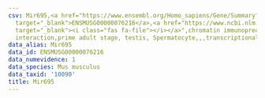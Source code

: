 ```yaml
---
csv: Mir695,<a href="https://www.ensembl.org/Homo_sapiens/Gene/Summary?db=core;g=ENSMUSG00000076216"
  target="_blank">ENSMUSG00000076216</a>,<a href="https://www.ncbi.nlm.nih.gov/pubmed/25450459"
  target="_blank"><i class="fas fa-file"></i></a>",chromatin immunoprecipitation assay,direct
  interaction,prime adult stage, testis, Spermatocyte,,,transcriptional regulation,
data_alias: Mir695
data_id: ENSMUSG00000076216
data_numevidence: 1
data_species: Mus musculus
data_taxid: '10090'
title: Mir695
---
```

